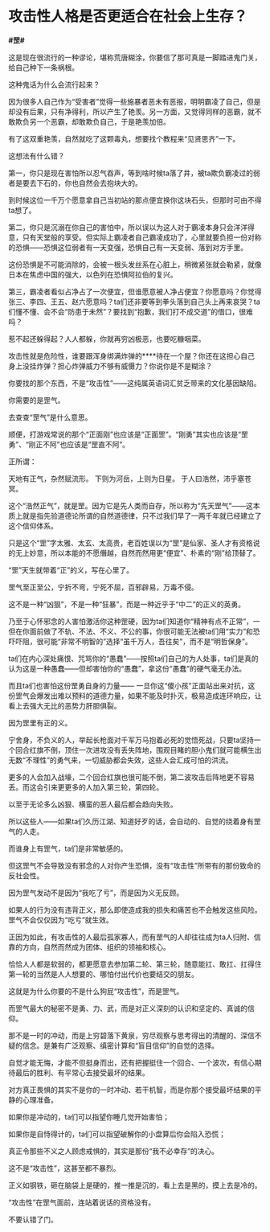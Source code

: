 # 攻击性人格是否更适合在社会上生存？
**#罡#** 

这是现在很流行的一种谬论，堪称荒唐糊涂，你要信了那可真是一脚踏进鬼门关，给自己种下一条祸根。

这种鬼话为什么会流行起来？

因为很多人自己作为“受害者”觉得一些施暴者恶未有恶报，明明霸凌了自己，但是却没有后果，只有净得利，所以产生了艳羡。另一方面，又觉得同样的恶霸，就不敢欺负另一个恶霸，却敢欺负自己，于是艳羡加倍。

有了这双重艳羡，自然就吃了这颗毒丸，想要找个教程来“见贤思齐”一下。

这想法有什么错？

第一，你只是现在害怕所以忍气吞声，等到啥时候ta落了井，被ta欺负霸凌过的弱者是要去下石的，你也自然会去抱块大的。

到时候这位一千万个愿意拿自己当初站的那点便宜换你这块石头，但那时可由不得ta想了。

第二，你只是沉溺在你自己的害怕中，所以误以为这人对于霸凌本身只会洋洋得意，只有天堂般的享受。但实际上霸凌者自己霸凌成功了，心里就要负担一份对称的恐惧——恐惧这位弱者有一天变强，恐惧自己有一天变弱、落到对方手里。

这份恐惧是不可能消除的，会被一根头发丝系在心脏上，稍微紧张就会勒紧，就像日本在焦虑中国的强大，以色列在恐惧阿拉伯的复兴。

第三，霸凌者看似占净占了一次便宜，但谁愿意被人净占便宜？你愿意吗？你觉得张三、李四、王五、赵六愿意吗？ta们还非要等到拳头落到自己头上再来哀哭？ta们懂不懂、会不会“防患于未然”？要找到“抱歉，我们打不成交道”的借口，很难吗？

惹不起还躲得起？人人都躲，你就再穷凶极恶，也要吃糠咽菜。

攻击性就是危险性，谁要跟浑身绑满炸弹的****待在一个屋？你还在这担心自己身上没挂炸弹？担心炸弹威力不够有威慑力？你说你是不是糊涂？

你要找的那个东西，不是“攻击性”——这纯属英语词汇贫乏带来的文化基因缺陷。

你需要的是罡气。

去查查“罡气”是什么意思。

顺便，打游戏常说的那个“正面刚”也应该是“正面罡”。“刚勇”其实也应该是“罡勇”、“刚正不阿”也应该是“罡直不阿”。

正所谓：

天地有正气，杂然赋流形。
下则为河岳，上则为日星。
于人曰浩然，沛乎塞苍冥。

这个“浩然正气”，就是罡。因为它是先人类而自存，所以称为“先天罡气”——这本质上就是指先验道德论所谓的自然道德律，只不过我们早了一两千年就已经建立了这个信仰体系。

只是这个“罡”字太雅、太玄、太高贵，老百姓误以为“罡”是仙家、圣人才有资格说的无上妙意，所以本能的不愿僭越，自然而然用更“便宜”、朴素的“刚”给顶替了。

“罡”天生就带着“正”的义，写在心里了。

罡气至正至公，宁折不弯，宁死不屈，百邪辟易，万毒不侵。

这不是一种“凶狠”，不是一种“狂暴”，而是一种近乎于“中二”的正义的英勇。

乃至于心怀邪念的人害怕激活你这种罡硬，因为ta们知道你“精神有点不正常”，一但在你面前做了不轨、不法、不义、不公的事，你很可能无法被ta们用“实力”和恐吓吓阻，很可能“非常不明智的”选择“虽千万人，吾往矣”，而不是“明哲保身”。

ta们在内心深处痛恨、咒骂你的“愚蠢”——按照ta们自己的为人处事，ta们是真的认为这是一种愚蠢——但却害怕你的“愚蠢”，拿这份“愚蠢”的硬气毫无办法。

而且ta们也害怕这份罡勇自身的力量—— 一旦你这“傻小孩”正面站出来对抗，这份罡气会爆发出难以预料的道德力量，如果不能及时扑灭，极易造成连环响应，让看上去强大无比的恶势力肝胆俱裂。

因为罡里有正的义。

宁舍身，不负义的人，举起长枪面对千军万马抱着必死的觉悟死战，只要ta坚持一个回合红旗不倒，顶住一次进攻没有丢失阵地，围观目睹的胆小鬼们就可能横生出无数“不理性”的勇气来，一切威胁都会失效，这些人会汇成可怕的洪流。

更多的人会加入战壕，二个回合红旗也很可能不倒，第二波攻击后阵地更不容易丢。而这会引来更更多的人加入第三轮，第四轮。

以至于无论多么凶狠、横蛮的恶人最后都会趋向失败。

所以这些人——如果ta们久历江湖、知道好歹的话，会自动的、自觉的绕着身有罡气的人走。

而谁身上有罡气，ta们是非常敏感的。

但这罡气不会导致没有邪念的人对你产生恐惧，没有“攻击性”所带有的那份致命的反社会性。

因为罡气发动不是因为“我吃了亏”，而是因为义无反顾。

如果人的行为没有违背正义，那么即使造成我的损失和痛苦也不会触发这些风险。罡气不会仅仅因为“吃亏”就生效。

正因为如此，有攻击性的人最后孤家寡人，而有罡气的人却往往成为ta人归附、信靠的方向，自然而然成为团体、组织的领袖和核心。

恰恰人人都是软弱的，都更愿意去参加第二轮、第三轮，随意能扛、敢扛、扛得住第一轮的当然是人人想要的、哪怕付出代价也要结交的朋友。

这就是为什么你要的不是什么狗屁“攻击性”，而是罡气。

而罡气最大的秘密不是勇、力、武，而是对正义深刻的认识和坚定的、真诚的信仰。

那不是一时的冲动，而是上穷碧落下黄泉，穷尽观察与思考得出的清醒的、深信不疑的信念。是兼有广泛观察、缜密计算和“盲目信仰”的自觉的选择。

自觉才能无悔，才能不但挺身而出，还有把握挺住一个回合、一个波次，有信心期待最后的胜利、有平常心去接受最坏的结果。

对方真正畏惧的其实不是你的一时冲动、若干机智，而是你那个接受最坏结果的平静的心理准备。

如果你是冲动的，ta们可以指望你睡几觉开始害怕；

如果你是自恃得计的，ta们可以指望破解你的小盘算后你会陷入恐慌；

真正令那些不义之人顾虑戒惧的，其实是那份“我不必幸存”的决心。

这不是“攻击性”，这甚至都不暴烈。

正义如钢铁，砸在脑袋上是硬的，推一推是沉的，看上去是黑的，摸上去是冷的。

“攻击性”在罡气面前，连站着说话的资格没有。

不要认错了门。